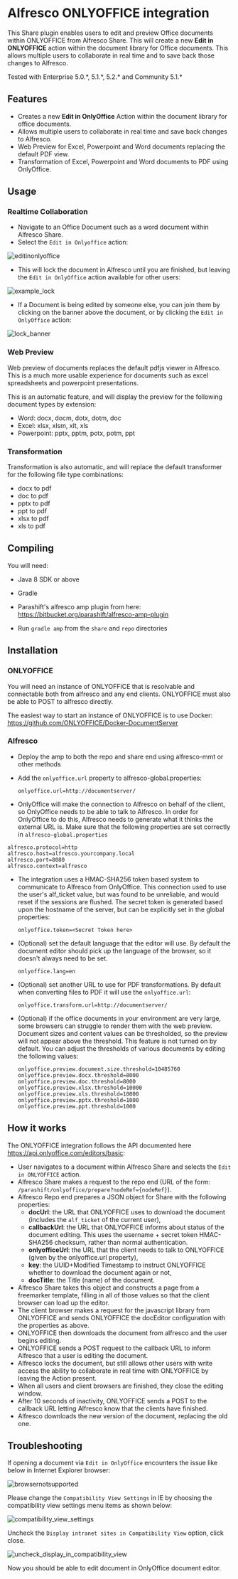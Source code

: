 # Alfresco ONLYOFFICE integration

This Share plugin enables users to edit and preview Office documents within ONLYOFFICE from Alfresco Share. This will create a new **Edit in ONLYOFFICE** action within the document library for Office documents. This allows multiple users to collaborate in real time and to save back those changes to Alfresco.

Tested with Enterprise 5.0.\*, 5.1.\*, 5.2.\* and Community 5.1.\*

## Features

* Creates a new **Edit in OnlyOffice** Action within the document library for office documents.
* Allows multiple users to collaborate in real time and save back changes to Alfresco.
* Web Preview for Excel, Powerpoint and Word documents replacing the default PDF view.
* Transformation of Excel, Powerpoint and Word documents to PDF using OnlyOffice.

## Usage

### Realtime Collaboration

* Navigate to an Office Document such as a word document within Alfresco Share.
* Select the `Edit in Onlyoffice` action:

![editinonlyoffice](edit_in_onlyoffice.png)

* This will lock the document in Alfresco until you are finished, but leaving the `Edit in OnlyOffice` action available for other users:

![example_lock](example_lock.png)

* If a Document is being edited by someone else, you can join them by clicking on the banner above the document, or by clicking the `Edit in OnlyOffice` action:

![lock_banner](lock_banner.png)


### Web Preview

Web preview of documents replaces the default pdfjs viewer in Alfresco.  This is a much more usable experience for documents such as excel spreadsheets and powerpoint presentations.

This is an automatic feature, and will display the preview for the following document types by extension:

* Word: docx, docm, dotx, dotm, doc
* Excel: xlsx, xlsm, xlt, xls
* Powerpoint: pptx, pptm, potx, potm, ppt


### Transformation

Transformation is also automatic, and will replace the default transformer for the following file type combinations:

* docx to pdf
* doc to pdf
* pptx to pdf
* ppt to pdf
* xlsx to pdf
* xls to pdf

## Compiling

You will need:

* Java 8 SDK or above

* Gradle

* Parashift's alfresco amp plugin from here: https://bitbucket.org/parashift/alfresco-amp-plugin

* Run `gradle amp` from the `share` and `repo` directories


## Installation

### ONLYOFFICE

You will need an instance of ONLYOFFICE that is resolvable and connectable both from alfresco and any end clients. ONLYOFFICE must also be able to POST to alfresco directly.

The easiest way to start an instance of ONLYOFFICE is to use Docker: https://github.com/ONLYOFFICE/Docker-DocumentServer


### Alfresco

* Deploy the amp to both the repo and share end using alfresco-mmt or other methods

* Add the `onlyoffice.url` property to alfresco-global.properties:
  ```
  onlyoffice.url=http://documentserver/
  ```

*  OnlyOffice will make the connection to Alfresco on behalf of the client, so OnlyOffice needs to be able to talk to Alfresco.  In order for OnlyOffice to do this, Alfresco needs to generate what it thinks the external URL is.  Make sure that the following properties are set correctly in `alfresco-global.properties`

  ```
  alfresco.protocol=http
  alfresco.host=alfresco.yourcompany.local
  alfresco.port=8080
  alfresco.context=alfresco
  ```

* The integration uses a HMAC-SHA256 token based system to communicate to Alfresco from OnlyOffice.  This connection used to use the user's alf_ticket value, but was found to be unreliable, and would reset if the sessions are flushed.  The secret token is generated based upon the hostname of the server, but can be explicitly set in the global properties:
  ```
  onlyoffice.token=<Secret Token here>
  ```

* (Optional) set the default language that the editor will use.  By default the document editor should pick up the language of the browser, so it doesn't always need to be set.

  ```
  onlyoffice.lang=en
  ```

* (Optional) set another URL to use for PDF transformations.  By default when converting files to PDF it will use the `onlyoffice.url`:

  ```
  onlyoffice.transform.url=http://documentserver/
  ```
* (Optional) if the office documents in your environment are very large, some browsers can struggle to render them with the web preview.  Document sizes and content values can be thresholded, so the preview will not appear above the threshold.  This feature is not turned on by default. You can adjust the thresholds of various documents by editing the following values:
  ```
  onlyoffice.preview.document.size.threshold=10485760
  onlyoffice.preview.docx.threshold=8000
  onlyoffice.preview.doc.threshold=8000
  onlyoffice.preview.xlsx.threshold=10000
  onlyoffice.preview.xls.threshold=10000
  onlyoffice.preview.pptx.threshold=1000
  onlyoffice.preview.ppt.threshold=1000
  ```

## How it works

The ONLYOFFICE integration follows the API documented here https://api.onlyoffice.com/editors/basic:

* User navigates to a document within Alfresco Share and selects the `Edit in ONLYOFFICE` action.
* Alfresco Share makes a request to the repo end (URL of the form: `/parashift/onlyoffice/prepare?nodeRef={nodeRef}`).
* Alfresco Repo end prepares a JSON object for Share with the following properties:
  * **docUrl**: the URL that ONLYOFFICE uses to download the document (includes the `alf_ticket` of the current user),
  * **callbackUrl**: the URL that ONLYOFFICE informs about status of the document editing.  This uses the username + secret token HMAC-SHA256 checksum, rather than normal authentication.
  * **onlyofficeUrl**: the URL that the client needs to talk to ONLYOFFICE (given by the onlyoffice.url property),
  * **key**: the UUID+Modified Timestamp to instruct ONLYOFFICE whether to download the document again or not,
  * **docTitle**: the Title (name) of the document.
* Alfresco Share takes this object and constructs a page from a freemarker template, filling in all of those values so that the client browser can load up the editor.
* The client browser makes a request for the javascript library from ONLYOFFICE and sends ONLYOFFICE the docEditor configuration with the properties as above.
* ONLYOFFICE then downloads the document from alfresco and the user begins editing.
* ONLYOFFICE sends a POST request to the callback URL to inform Alfresco that a user is editing the document.
* Alfresco locks the document, but still allows other users with write access the ability to collaborate in real time with ONLYOFFICE by leaving the Action present.
* When all users and client browsers are finished, they close the editing window.
* After 10 seconds of inactivity, ONLYOFFICE sends a POST to the callback URL letting Alfresco know that the clients have finished.
* Alfresco downloads the new version of the document, replacing the old one.

## Troubleshooting

If opening a document via `Edit in OnlyOffice` encounters the issue like below in Internet Explorer browser:

![browsernotsupported](browser_is_not_supported.png)

Please change the `Compatibility View Settings` in IE by choosing the compatibility view settings menu items as shown below:

![compatibility_view_settings](compatibility_view_settings.png)

Uncheck the `Display intranet sites in Compatibility View` option, click close.

![uncheck_display_in_compatibility_view](uncheck_display_in_compatibility_view.png)

Now you should be able to edit document in OnlyOffice document editor.

